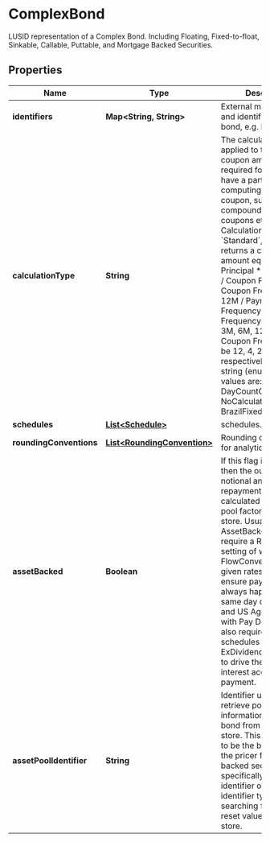 

# ComplexBond

LUSID representation of a Complex Bond.  Including Floating, Fixed-to-float, Sinkable, Callable, Puttable, and Mortgage Backed Securities.

## Properties

Name | Type | Description | Notes
------------ | ------------- | ------------- | -------------
**identifiers** | **Map&lt;String, String&gt;** | External market codes and identifiers for the bond, e.g. ISIN. |  [optional]
**calculationType** | **String** | The calculation type applied to the bond coupon amount. This is required for bonds that have a particular type of computing the period coupon, such as simple compounding,  irregular coupons etc.  The default CalculationType is &#x60;Standard&#x60;, which returns a coupon amount equal to Principal * Coupon Rate / Coupon Frequency. Coupon Frequency is 12M / Payment Frequency.  Payment Frequency can be 1M, 3M, 6M, 12M etc. So Coupon Frequency can be 12, 4, 2, 1 respectively.    Supported string (enumeration) values are: [Standard, DayCountCoupon, NoCalculationFloater, BrazilFixedCoupon]. |  [optional]
**schedules** | [**List&lt;Schedule&gt;**](Schedule.md) | schedules. |  [optional]
**roundingConventions** | [**List&lt;RoundingConvention&gt;**](RoundingConvention.md) | Rounding conventions for analytics, if any. |  [optional]
**assetBacked** | **Boolean** | If this flag is set to true, then the outstanding notional and principal repayments will be calculated based  on pool factors in the quote store. Usually AssetBacked bonds also require a RollConvention setting of   within the FlowConventions any given rates schedule (to ensure payment dates always happen on the same day  of the month) and US Agency MBSs with Pay Delay features also require their rates schedules to include an  ExDividendConfiguration to drive the lag between interest accrual and payment. |  [optional]
**assetPoolIdentifier** | **String** | Identifier used to retrieve pool factor information about this bond from the quote store. This is expected to  be the bond&#39;s ISIN as the pricer for asset backed securities will specifically look for an identifier of  ISIN identifier type when searching for pool factor reset values in the quote store. |  [optional]



